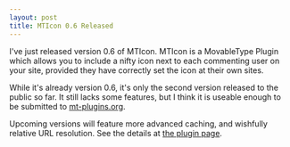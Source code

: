 ```yaml
---
layout: post
title: MTIcon 0.6 Released
---
```


I've just released version 0.6 of MTIcon. MTIcon is a MovableType Plugin which allows you to include a nifty icon next to each commenting user on your site, provided they have correctly set the icon at their own sites.

While it's already version 0.6, it's only the second version released to the public so far. It still lacks some features, but I think it is useable enough to be submitted to <a href="http://mt-plugins.org/">mt-plugins.org</a>.

Upcoming versions will feature more advanced caching, and wishfully relative URL resolution.
See the details at <a href="http://slunj.carotena.net/projects/mtplugins/mticon.php">the plugin page</a>.

